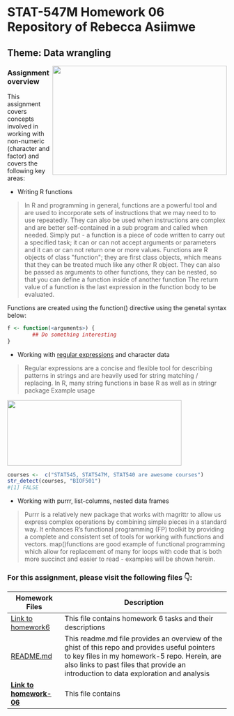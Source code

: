                 
# STAT-547M Homework 06 Repository of Rebecca Asiimwe 

## Theme: Data wrangling 
[<img align ="right" src="https://github.com/STAT545-UBC-students/hw06-rasiimwe/blob/master/plugins/Screen%20Shot%202018-11-05%20at%207.39.13%20PM.png" width="400" height="250"/>](https://github.com/STAT545-UBC-students/hw06-rasiimwe/blob/master/plugins/Screen%20Shot%202018-11-05%20at%207.39.13%20PM.png)
### Assignment overview 

This assignment covers concepts involved in working with non-numeric (character and factor) and covers the following key areas:
* Writing R functions 
> In R and programming in general, functions are a powerful tool and are used to incorporate sets of instructions that we may need to to use repeatedly. They can also be used when instructions are complex and are better self-contained in a sub program and called when needed. Simply put - a function is a piece of code written to carry out a specified task; it can or can not accept arguments or parameters and it can or can not return one or more values. 
Functions are R objects of class "function"; they are first class objects, which means that they can be treated much like any other R object. They can also be passed as arguments to other functions, they can be nested, so that you can define a function inside of another function
The return value of a function is the last expression in the function body to be evaluated. 

Functions are created using the function() directive using the genetal syntax below:
```r 
f <- function(<arguments>) {
        ## Do something interesting
}
```

* Working with [regular expressions](https://www.rstudio.com/wp-content/uploads/2016/09/RegExCheatsheet.pdf) and character data
> Regular expressions are a concise and flexible tool for describing patterns in strings and are heavily used for string matching / replacing. In R, many string functions in base R as well as in stringr package 
Example usage 

[<img align ="center" src="https://github.com/STAT545-UBC-students/hw06-rasiimwe/blob/master/plugins/Screen%20Shot%202018-11-05%20at%208.17.44%20PM.png" width="400" height="150"/>](https://www.rstudio.com/wp-content/uploads/2016/09/RegExCheatsheet.pdf)
```r
courses <-  c("STAT545, STAT547M, STAT540 are awesome courses")
str_detect(courses, "BIOF501")
#[1] FALSE
```


* Working with purrr, list-columns, nested data frames
> Purrr is a relatively new package that works with magrittr to allow us express complex operations by combining simple pieces in a standard way. It enhances R’s functional programming (FP) toolkit by providing a complete and consistent set of tools for working with functions and vectors. map()functions are good example of functional programming which allow for replacement of  many for loops with code that is both more succinct and easier to read - examples will be shown herein. 


### For this assignment, please visit the following files :point_down::

|   **Homework Files**   | **Description** |
|----------------|------------|
|[Link to homework6](http://stat545.com/Classroom/assignments/hw06/hw06.html)|This file contains homework 6 tasks and their descriptions|
|[README.md](https://github.com/STAT545-UBC-students/hw05-rasiimwe/blob/master/README.md)|This readme.md file provides an overview of the ghist of this repo and provides useful pointers to key files in my homework-5 repo. Herein, are also links to past files that provide an introduction to data exploration and analysis |
|**[Link to homework-06](https://github.com/STAT545-UBC-students/hw06-rasiimwe/blob/master/hw06-rasiimwe.md)**|This file contains |

